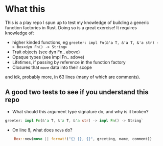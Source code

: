 # What this
This is a play repo I spun up to test my knowledge of building a generic
function factories in Rust. Doing so is a great exercise! It requires knowledge
of:
- higher kinded functions, eg `greeter: impl Fn(&'a T, &'a T, &'a str) ->
  Box<dyn Fn() -> String>`
- Trait objects (see dyn Fn.. above)
- Opaque types (see impl Fn.. adove)
- Lifetimes, if passing by reference in the function factory
- Closures that `move` data into their scope

and idk, probably more, in 63 lines (many of which are comments).

## A good two tests to see if you understand this repo
- What should this argument type signature do, and why is it broken?
```rust
greeter: impl Fn(&'a T, &'a T, &'a str) -> impl Fn() -> String`
```
- On line 8, what does `move` do? 
```rust
    Box::new(move || format!("{} {}, {}", greeting, name, comment))
```

